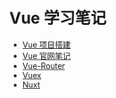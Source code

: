 # Vue 学习笔记

* [Vue 项目搭建](./project.md)
* [Vue 官网笔记](./vue.md)
* [Vue-Router](./vue-router.md)
* [Vuex](./vuex.md)
* [Nuxt]()
